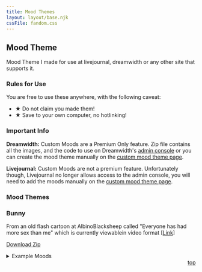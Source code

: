 ```yaml
---
title: Mood Themes
layout: layout/base.njk
cssFile: fandom.css
---
```


<h2>Mood Theme</h2>
<div class="textbox">
<p>Mood Theme I made for use at livejournal, dreamwidth or any other site that supports it.</p>

<h3>Rules for Use</h3>
<p>You are free to use these anywhere, with the following caveat:</p>
<ul>
  <li><strong>&#9733;</strong> Do not claim you made them!</li>
  <li><strong>&#9733;</strong> Save to your own computer, no hotlinking! </li>
</ul>

<h3>Important Info</h3>
<p><strong>Dreamwidth:</strong> Custom Moods are a Premium Only feature. Zip file contains all the images, and the code to use on Dreamwidth's <a href="https://www.dreamwidth.org/admin/console/">admin console</a> or you can create the mood theme manually on the <a href="https://www.dreamwidth.org/manage/moodthemes">custom mood theme page</a>.</p>
<p><strong>Livejournal:</strong> Custom Moods are not a premium feature. Unfortunately though, Livejournal no longer allows access to the admin console, you will need to add the moods manually on the <a href="https://www.livejournal.com/manage/moodthemes.bml">custom mood theme page</a>.</p>

<h3 id="directory">Mood Themes</h3>


<div class="textbox">
  <h3>Bunny</h3>
  <p>From an old flash cartoon at AlbinoBlacksheep called "Everyone has had more sex than me" which is currently viewablein video format [<a href="http://www.albinoblacksheep.com/flash/bunny.php">Link</a>]</p>

  <p><a href="https://files.catbox.moe/cu35bs.zip">Download Zip</a></p>
  <details> 
    <summary>Example Moods</summary>
    <img src="/images/moodtheme/bunnymood.png" alt="image with example mood theme" style="width: 90%">
  </details>
 
<div style="text-align: right;"><a href="#top">top <i class="arrow up"></i></a></div>
  </div>
</div>